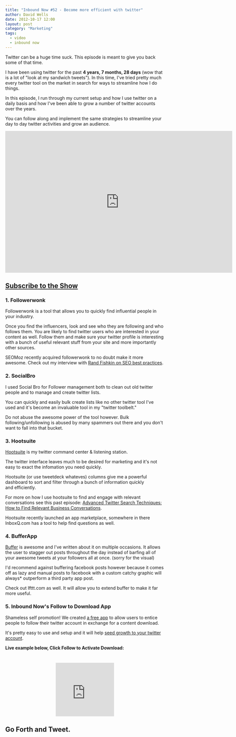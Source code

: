 ```yaml
---
title: "Inbound Now #52 - Become more efficient with twitter"
author: David Wells
date: 2012-10-17 12:00
layout: post
category: "Marketing"
tags:
  - video
  - inbound now
---
```


Twitter can be a huge time suck. This episode is meant to give you back some of that time.

I have been using twitter for the past **4 years, 7 months, 28 days** (wow that is a lot of "look at my sandwich tweets"). In this time, I've tried pretty much every twitter tool on the market in search for ways to streamline how I do things.

In this episode, I run through my current setup and how I use twitter on a daily basis and how I've been able to grow a number of twitter accounts over the years.

You can follow along and implement the same strategies to streamline your day to day twitter activities and grow an audience.

<iframe src="https://www.youtube.com/embed/9sw6YoQelU4" width="720" height="450" frameborder="0" allowfullscreen="allowfullscreen"></iframe>

## [Subscribe to the Show](http://inboundnow.com/subscribe/ "Subscribe to the Inbound Now TV Social Media and Inbound Marketing Podcast")

### 1. Followerwonk

Followerwonk is a tool that allows you to quickly find influential people in your industry.

Once you find the influencers, look and see who they are following and who follows them. You are likely to find twitter users who are interested in your content as well. Follow them and make sure your twitter profile is interesting with a bunch of useful relevant stuff from your site and more importantly other sources.

SEOMoz recently acquired followerwonk to no doubt make it more awesome. Check out my interview with [Rand Fishkin on SEO best practices](http://inboundnow.com/seo-best-practices-link-building-strategies/).

### 2. SocialBro

I used Social Bro for Follower management both to clean out old twitter people and to manage and create twitter lists.

You can quickly and easily bulk create lists like no other twitter tool I've used and it's become an invaluable tool in my "twitter toolbelt."

Do not abuse the awesome power of the tool however. Bulk following/unfollowing is abused by many spammers out there and you don't want to fall into that bucket.

### 3. Hootsuite

[Hootsuite](http://hootsuite.com/) is my twitter command center & listening station.

The twitter interface leaves much to be desired for marketing and it's not easy to exact the infomation you need quickly.

Hootsuite (or use tweetdeck whateves) columns give me a powerful dashboard to sort and filter through a bunch of information quickly and efficiently.

For more on how I use hootsuite to find and engage with relevant conversations see this past episode: [Advanced Twitter Search Techniques: How to Find Relevant Business Conversations](http://inboundnow.com/how-to-create-and-promote-a-video-interview-podcast/).

Hootsuite recently launched an app marketplace, somewhere in there InboxQ.com has a tool to help find questions as well.

### 4. BufferApp

[Buffer](http://bufferapp.com/r/8314f) is awesome and I've written about it on multiple occasions. It allows the user to stagger out posts throughout the day instead of barfing all of your awesome tweets at your followers all at once. (sorry for the visual)

I'd recommend against buffering facebook posts however because it comes off as lazy and manual posts to facebook with a custom catchy graphic will always* outperform a third party app post.

Check out Ifttt.com as well. It will allow you to extend buffer to make it far more useful.

### 5. Inbound Now's Follow to Download App

Shameless self promotion! We created [a free app](https://inboundly.wpengine.com/apps/follow-to-download-app/) to allow users to entice people to follow their twitter account in exchange for a content download.

It's pretty easy to use and setup and it will help [seed growth to your twitter account](https://inboundly.wpengine.com/apps/follow-to-download-app/).

**Live example below, Click Follow to Activate Download:**

<center><iframe style="border: none; overflow: hidden; width: 185px; height: 170px; margin-top: 25px;" src="http://embeds.inboundnow.com/twitter/follow-to-download/follow-to-download.php?twittername=davidwells&amp;rurl=http%3A%2F%2Finboundly.wpengine.com%2Fdownload-example.zip&amp;header=1&amp;color=" width="320" height="240" frameborder="0" scrolling="no"></iframe></center>

## Go Forth and Tweet.
